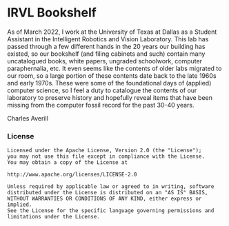 # IRVL Bookshelf

As of March 2022, I work at the University of Texas at Dallas as a Student Assistant in the Intelligent Robotics and Vision Laboratory. This lab has passed through a few different hands in the 20 years our building has existed, so our bookshelf (and filing cabinets and such) contain many uncatalogued books, white papers, ungraded schoolwork, computer paraphernalia, etc. It even seems like the contents of older labs migrated to our room, so a large portion of these contents date back to the late 1960s and early 1970s. These were some of the foundational days of (applied) computer science, so I feel a duty to catalogue the contents of our laboratory to preserve history and hopefully reveal items that have been missing from the computer fossil record for the past 30-40 years. 

Charles Averill

### License
    Licensed under the Apache License, Version 2.0 (the "License");
    you may not use this file except in compliance with the License.
    You may obtain a copy of the License at
    
    http://www.apache.org/licenses/LICENSE-2.0
    
    Unless required by applicable law or agreed to in writing, software
    distributed under the License is distributed on an "AS IS" BASIS,
    WITHOUT WARRANTIES OR CONDITIONS OF ANY KIND, either express or implied.
    See the License for the specific language governing permissions and
    limitations under the License.
